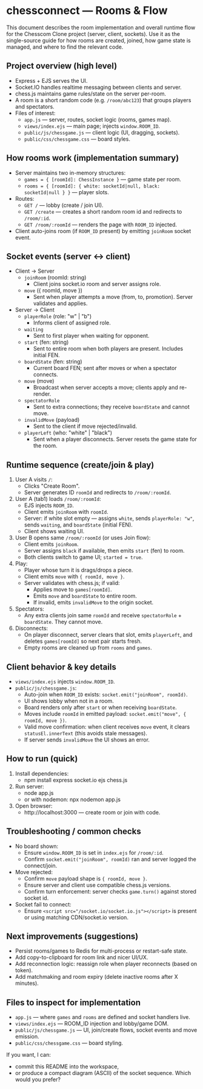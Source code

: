 # chessconnect — Rooms & Flow

This document describes the room implementation and overall runtime flow for the Chesscom Clone project (server, client, sockets). Use it as the single-source guide for how rooms are created, joined, how game state is managed, and where to find the relevant code.

## Project overview (high level)
- Express + EJS serves the UI.
- Socket.IO handles realtime messaging between clients and server.
- chess.js maintains game rules/state on the server per-room.
- A room is a short random code (e.g. `/room/abc123`) that groups players and spectators.
- Files of interest:
  - `app.js` — server, routes, socket logic (rooms, games map).
  - `views/index.ejs` — main page; injects `window.ROOM_ID`.
  - `public/js/chessgame.js` — client logic (UI, dragging, sockets).
  - `public/css/chessgame.css` — board styles.

## How rooms work (implementation summary)
- Server maintains two in-memory structures:
  - `games = { [roomId]: ChessInstance }` — game state per room.
  - `rooms = { [roomId]: { white: socketId|null, black: socketId|null } }` — player slots.
- Routes:
  - `GET /` — lobby (create / join UI).
  - `GET /create` — creates a short random room id and redirects to `/room/:id`.
  - `GET /room/:roomId` — renders the page with `ROOM_ID` injected.
- Client auto-joins room (if `ROOM_ID` present) by emitting `joinRoom` socket event.

## Socket events (server ↔ client)
- Client -> Server
  - `joinRoom` (roomId: string)
    - Client joins socket.io room and server assigns role.
  - `move` ({ roomId, move })
    - Sent when player attempts a move (from, to, promotion). Server validates and applies.
- Server -> Client
  - `playerRole` (role: "w" | "b")
    - Informs client of assigned role.
  - `waiting`
    - Sent to first player when waiting for opponent.
  - `start` (fen: string)
    - Sent to entire room when both players are present. Includes initial FEN.
  - `boardState` (fen: string)
    - Current board FEN; sent after moves or when a spectator connects.
  - `move` (move)
    - Broadcast when server accepts a move; clients apply and re-render.
  - `spectatorRole`
    - Sent to extra connections; they receive `boardState` and cannot move.
  - `invalidMove` (payload)
    - Sent to the client if move rejected/invalid.
  - `playerLeft` (who: "white" | "black")
    - Sent when a player disconnects. Server resets the game state for the room.

## Runtime sequence (create/join & play)
1. User A visits `/`:
   - Clicks "Create Room".
   - Server generates ID `roomId` and redirects to `/room/:roomId`.
2. User A (tab1) loads `/room/:roomId`:
   - EJS injects `ROOM_ID`.
   - Client emits `joinRoom` with `roomId`.
   - Server: if white slot empty — assigns `white`, sends `playerRole: "w"`, sends `waiting`, and `boardState` (initial FEN).
   - Client shows waiting UI.
3. User B opens same `/room/:roomId` (or uses Join flow):
   - Client emits `joinRoom`.
   - Server assigns `black` if available, then emits `start` (fen) to room.
   - Both clients switch to game UI; `started = true`.
4. Play:
   - Player whose turn it is drags/drops a piece.
   - Client emits `move` with `{ roomId, move }`.
   - Server validates with chess.js; if valid:
     - Applies move to `games[roomId]`.
     - Emits `move` and `boardState` to entire room.
     - If invalid, emits `invalidMove` to the origin socket.
5. Spectators:
   - Any extra clients join same `roomId` and receive `spectatorRole` + `boardState`. They cannot move.
6. Disconnects:
   - On player disconnect, server clears that slot, emits `playerLeft`, and deletes `games[roomId]` so next pair starts fresh.
   - Empty rooms are cleaned up from `rooms` and `games`.

## Client behavior & key details
- `views/index.ejs` injects `window.ROOM_ID`.
- `public/js/chessgame.js`:
  - Auto-join when `ROOM_ID` exists: `socket.emit("joinRoom", roomId)`.
  - UI shows lobby when not in a room.
  - Board renders only after `start` or when receiving `boardState`.
  - Moves include `roomId` in emitted payload: `socket.emit("move", { roomId, move })`.
  - Valid move confirmation: when client receives `move` event, it clears `statusEl.innerText` (this avoids stale messages).
  - If server sends `invalidMove` the UI shows an error.

## How to run (quick)
1. Install dependencies:
   - npm install express socket.io ejs chess.js
2. Run server:
   - node app.js
   - or with nodemon: npx nodemon app.js
3. Open browser:
   - http://localhost:3000 — create room or join with code.

## Troubleshooting / common checks
- No board shown:
  - Ensure `window.ROOM_ID` is set in `index.ejs` for `/room/:id`.
  - Confirm `socket.emit("joinRoom", roomId)` ran and server logged the connect/join.
- Move rejected:
  - Confirm `move` payload shape is `{ roomId, move }`.
  - Ensure server and client use compatible chess.js versions.
  - Confirm turn enforcement: server checks `game.turn()` against stored socket id.
- Socket fail to connect:
  - Ensure `<script src="/socket.io/socket.io.js"></script>` is present or using matching CDN/socket.io version.

## Next improvements (suggestions)
- Persist rooms/games to Redis for multi-process or restart-safe state.
- Add copy-to-clipboard for room link and nicer UI/UX.
- Add reconnection logic: reassign role when player reconnects (based on token).
- Add matchmaking and room expiry (delete inactive rooms after X minutes).

## Files to inspect for implementation
- `app.js` — where `games` and `rooms` are defined and socket handlers live.
- `views/index.ejs` — ROOM_ID injection and lobby/game DOM.
- `public/js/chessgame.js` — UI, join/create flows, socket events and move emission.
- `public/css/chessgame.css` — board styling.

If you want, I can:
- commit this README into the workspace,
- or produce a compact diagram (ASCII) of the socket sequence.
Which would you prefer?

